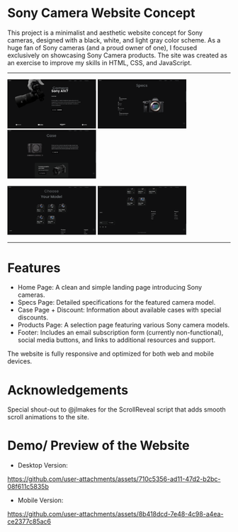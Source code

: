 # Sony Camera Website Concept
This project is a minimalist and aesthetic website concept for Sony cameras, 
designed with a black, white, and light gray color scheme. As a huge fan of Sony cameras 
(and a proud owner of one), I focused exclusively on showcasing Sony Camera products. 
The site was created as an exercise to improve my skills in HTML, CSS, and JavaScript.

---------------------------------------------------------------------------------------------------------------------------

<img src="HomeScreenWeb.png" width="200px">    <img src="SpecsScreenWeb.png" width="200px">    <img src="CaseScreenWeb.png" width="200px">   

<img src="Products.png" width="200px">    <img src="FooterScreenWeb.png" width="200px">

---------------------------------------------------------------------------------------------------------------------------

# Features

- Home Page: A clean and simple landing page introducing Sony cameras.
- Specs Page: Detailed specifications for the featured camera model.
- Case Page + Discount: Information about available cases with special discounts.
- Products Page: A selection page featuring various Sony camera models.
- Footer: Includes an email subscription form (currently non-functional), social media buttons, and links to additional resources and support.

The website is fully responsive and optimized for both web and mobile devices.

# Acknowledgements
Special shout-out to @jlmakes for the ScrollReveal script that adds smooth scroll animations to the site.

# Demo/ Preview of the Website

- Desktop Version:

https://github.com/user-attachments/assets/710c5356-ad11-47d2-b2bc-08f611c5835b

- Mobile Version:

https://github.com/user-attachments/assets/8b418dcd-7e48-4c98-a4ea-ce2377c85ac6

